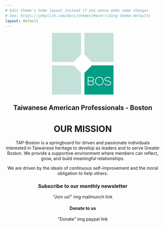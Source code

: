 ```yaml
---
# Edit theme's home layout instead if you wanna make some changes
# See: https://jekyllrb.com/docs/themes/#overriding-theme-defaults
layout: default
---
```

<p align="center">
   <img src="assets/images/tap-logo.png" align="middle">
</p>

<center>
  <h2>Taiwanese American Professionals - Boston</h2>
  <h1>OUR MISSION</h1>
</center>

<p align="center">
TAP-Boston is a springboard for driven and passionate individuals interested in Taiwanese heritage to develop as leaders and to serve Greater Boston. We provide a supportive environment where members can reflect, grow, and build meaningful relationships.
</p>

<p align="center">
We are driven by the ideals of continuous self-improvement and the moral obligation to help others.
</p>

<center>
  <h3>Subscribe to our monthly newsletter</h3>
  "Join us!" img mailmunch link
</center>

<center>
<h4>Donate to us</h4>
"Donate" img paypal link
</center>